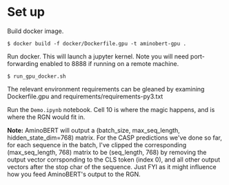# Set up

Build docker image.

    $ docker build -f docker/Dockerfile.gpu -t aminobert-gpu .

Run docker. This will launch a jupyter kernel. Note you will need port-forwarding enabled to 8888 if running on a remote machine.

    $ run_gpu_docker.sh

The relevant environment requirements can be gleaned by examining Dockerfile.gpu and requirements/requirements-py3.txt

Run the `Demo.ipynb` notebook. Cell 10 is where the magic happens, and is where the RGN would fit in.

**Note:** AminoBERT will output a (batch_size, max_seq_length, hidden_state_dim=768) matrix. For the CASP predictions we've done so far, for each sequence in the batch, I've clipped the corresponding (max_seq_length, 768) matrix to be (seq_length, 768) by removing the output vector corrsponding to the CLS token (index 0), and all other output vectors after the stop char of the sequence. Just FYI as it might influence how you feed AminoBERT's output to the RGN. 


